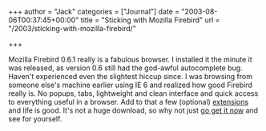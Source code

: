 +++
author = "Jack"
categories = ["Journal"]
date = "2003-08-06T00:37:45+00:00"
title = "Sticking with Mozilla Firebird"
url = "/2003/sticking-with-mozilla-firebird/"

+++

Mozilla Firebird 0.6.1 really is a fabulous browser. I installed it the minute it was released, as version 0.6 still had the god-awful autocomplete bug. Haven't experienced even the slightest hiccup since. I was browsing from someone else's machine earlier using IE 6 and realized how good Firebird really is. No popups, tabs, lightweight and clean interface and quick access to everything useful in a browser. Add to that a few (optional) [extensions][1] and life is good. It's not a huge download, so why not just [go get it now][2] and see for yourself.

 [1]: http://texturizer.net/firebird/extensions.html
 [2]: http://www.texturizer.net/firebird/